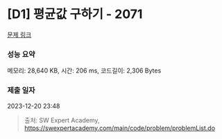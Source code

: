 # [D1] 평균값 구하기 - 2071 

[문제 링크](https://swexpertacademy.com/main/code/problem/problemDetail.do?contestProbId=AV5QRnJqA5cDFAUq) 

### 성능 요약

메모리: 28,640 KB, 시간: 206 ms, 코드길이: 2,306 Bytes

### 제출 일자

2023-12-20 23:48



> 출처: SW Expert Academy, https://swexpertacademy.com/main/code/problem/problemList.do
